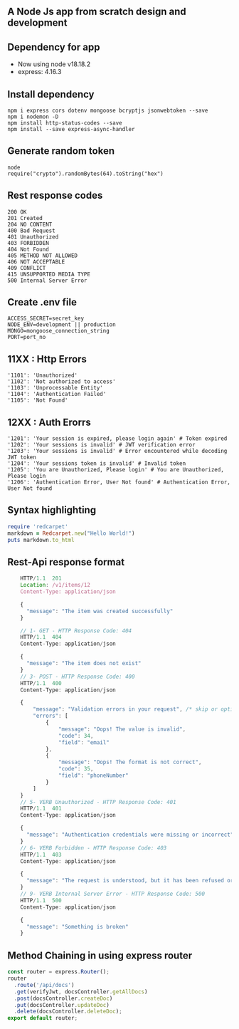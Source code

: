 ## A Node Js app from scratch design and development

## Dependency for app

- Now using node v18.18.2
- express: 4.16.3

## Install dependency

`npm i express cors dotenv mongoose bcryptjs jsonwebtoken --save` <br>
`npm i nodemon -D` <br>
`npm install http-status-codes --save` <br>
`npm install --save express-async-handler` <br>

## Generate random token

`node`<br>
`require("crypto").randomBytes(64).toString("hex")` <br>

## Rest response codes

`200 OK` <br>
`201 Created` <br>
`204 NO CONTENT`<br>
`400 Bad Request` <br>
`401 Unauthorized` <br>
`403 FORBIDDEN`<br>
`404 Not Found` <br>
`405 METHOD NOT ALLOWED`<br>
`406 NOT ACCEPTABLE`<br>
`409 CONFLICT`<br>
`415 UNSUPPORTED MEDIA TYPE`<br>
`500 Internal Server Error` <br>

## Create .env file

`ACCESS_SECRET=secret_key` <br>
`NODE_ENV=development || production` <br>
`MONGO=mongoose_connection_string` <br>
`PORT=port_no` <br>

## 11XX : Http Errors

    '1101': 'Unauthorized'
    '1102': 'Not authorized to access'
    '1103': 'Unprocessable Entity'
    '1104': 'Authentication Failed'
    '1105': 'Not Found'

## 12XX : Auth Erorrs

    '1201': 'Your session is expired, please login again' # Token expired
    '1202': 'Your sessions is invalid' # JWT verification error
    '1203': 'Your sessions is invalid' # Error encountered while decoding JWT token
    '1204': 'Your sessions token is invalid' # Invalid token
    '1205': 'You are Unauthorized, Please login' # You are Unauthorized, Please login
    '1206': 'Authentication Error, User Not found' # Authentication Error, User Not found

## Syntax highlighting

```ruby
require 'redcarpet'
markdown = Redcarpet.new("Hello World!")
puts markdown.to_html
```

## Rest-Api response format

```javascript
    HTTP/1.1  201
    Location: /v1/items/12
    Content-Type: application/json

    {
      "message": "The item was created successfully"
    }
```

```javascript
    // 1- GET - HTTP Response Code: 404
    HTTP/1.1  404
    Content-Type: application/json

    {
      "message": "The item does not exist"
    }
    // 3- POST - HTTP Response Code: 400
    HTTP/1.1  400
    Content-Type: application/json

    {
        "message": "Validation errors in your request", /* skip or optional error message */
        "errors": [
            {
                "message": "Oops! The value is invalid",
                "code": 34,
                "field": "email"
            },
            {
                "message": "Oops! The format is not correct",
                "code": 35,
                "field": "phoneNumber"
            }
        ]
    }
    // 5- VERB Unauthorized - HTTP Response Code: 401
    HTTP/1.1  401
    Content-Type: application/json

    {
      "message": "Authentication credentials were missing or incorrect"
    }
    // 6- VERB Forbidden - HTTP Response Code: 403
    HTTP/1.1  403
    Content-Type: application/json

    {
      "message": "The request is understood, but it has been refused or access is not allowed"
    }
    // 9- VERB Internal Server Error - HTTP Response Code: 500
    HTTP/1.1  500
    Content-Type: application/json

    {
      "message": "Something is broken"
    }
```

## Method Chaining in using express router

```javascript
const router = express.Router();
router
  .route('/api/docs')
  .get(verifyJwt, docsController.getAllDocs)
  .post(docsController.createDoc)
  .put(docsController.updateDoc)
  .delete(docsController.deleteDoc);
export default router;
```
